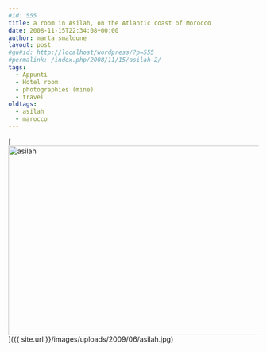 ```yaml
---
#id: 555
title: a room in Asilah, on the Atlantic coast of Morocco
date: 2008-11-15T22:34:08+00:00
author: marta smaldone
layout: post
#gu#id: http://localhost/wordpress/?p=555
#permalink: /index.php/2008/11/15/asilah-2/
tags:
  - Appunti
  - Hotel room
  - photographies (mine)
  - travel
oldtags:
  - asilah
  - marocco
---
```

[<img class="aligncenter size-full wp-image-3770" src="{{ site.url }}/images/uploads/2008/11/asilah.jpg" alt="asilah" width="600" height="381" srcset="{{ site.url }}/images/uploads/2008/11/asilah.jpg 600w, {{ site.url }}/images/uploads/2008/11/asilah-300x191.jpg 300w" sizes="(max-width: 600px) 100vw, 600px" />]({{ site.url }}/images/uploads/2009/06/asilah.jpg)